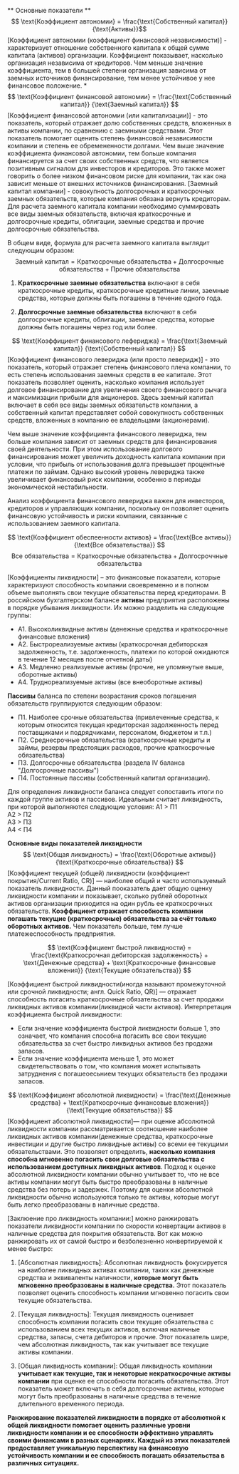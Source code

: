 ** Основные показатели **
$$ \text{Коэффициент автономии} = \frac{\text{Собственный капитал}} {\text{Активы}}$$
[Коэффициент автономии (коэффициент финансовой независимости)] - характеризует отношение собственного капитала к общей сумме капитала (активов) организации. Коэффициент показывает, насколько организация независима от кредиторов. Чем меньше значение коэффициента, тем в большей степени организация зависима от заемных источников финансирование, тем менее устойчивое у нее финансовое положение.
*$$ \text{Коэффициент финансовой автономии} = \frac{\text{Собственный капитал}} {\text{Заемный капитал}} $$
[Коэффициент финансовой автономии (или капитализации)] - это показатель, который отражает долю собственных средств, вложенных в активы компании, по сравнению с заемными средствами. Этот показатель помогает оценить степень финансовой независимости компании и степень ее обремененности долгами. Чем выше значение коэффициента финансовой автономии, тем больше компания финансируется за счет своих собственных средств, что является позитивным сигналом для инвесторов и кредиторов. Это также может говорить о более низком финансовом риске для компании, так как она зависит меньше от внешних источников финансирования.
[Заемный капитал компании] -  совокупность долгосрочных и краткосрочных заемных обязательств, которые компания обязана вернуть кредиторам. Для расчета заемного капитала компании необходимо суммировать все виды заемных обязательств, включая краткосрочные и долгосрочные кредиты, облигации, заемные средства и прочие долгосрочные обязательства.  
  
В общем виде, формула для расчета заемного капитала выглядит следующим образом:  
$$ \text{Заемный капитал} = \text{Краткосрочные обязательства} + \text{Долгосрочные обязательства} + \text{Прочие обязательства} $$
  
1. **Краткосрочные заемные обязательства** включают в себя краткосрочные кредиты, краткосрочные кредитные линии, заемные средства, которые должны быть погашены в течение одного года.  
  
2. **Долгосрочные заемные обязательства** включают в себя долгосрочные кредиты, облигации, заемные средства, которые должны быть погашены через год или более.


$$ \text{Коэффициент финансового лефериджа} = \frac{\text{Заемный капитал}} {\text{Собственный капитал}} $$
[Коэффициент финансового левериджа (или просто леверидж)] - это показатель, который отражает степень финансового плеча компании, то есть степень использования заемных средств в ее капитале. Этот показатель позволяет оценить, насколько компания использует долговое финансирование для увеличения своего финансового рычага и максимизации прибыли для акционеров. Здесь заемный капитал включает в себя все виды заемных обязательств компании, а собственный капитал представляет собой совокупность собственных средств, вложенных в компанию ее владельцами (акционерами).  
  
Чем выше значение коэффициента финансового левериджа, тем больше компания зависит от заемных средств для финансирования своей деятельности. При этом использование долгового финансирования может увеличить доходность капитала компании при условии, что прибыль от использования долга превышает процентные платежи по займам. Однако высокий уровень левериджа также увеличивает финансовый риск компании, особенно в периоды экономической нестабильности.  
  
Анализ коэффициента финансового левериджа важен для инвесторов, кредиторов и управляющих компании, поскольку он позволяет оценить финансовую устойчивость и риски компании, связанные с использованием заемного капитала.

$$ \text{Коэффициент обеспеенности активов} = \frac{\text{Все активы}} {\text{Все обязательства}} $$
$$ \text{Все обязательства} = \text{Краткосрочные обязательства} + \text{Долгосроччные обязательства} $$

[Коэффициенты ликвидности] – это финансовые показатели, которые характеризуют способность компании своевременно и в полном объеме выполнять свои текущие обязательства перед кредиторами. В российском бухгалтерском балансе **активы** предприятия расположены в порядке убывания ликвидности. Их можно разделить на следующие группы:
* А1. Высоколиквидные активы (денежные средства и краткосрочные финансовые вложения)
* А2. Быстрореализуемые активы (краткосрочная дебиторская задолженность, т.е. задолженность, платежи по которой ожидаются в течение 12 месяцев после отчетной даты)
* А3. Медленно реализуемые активы (прочие, не упомянутые выше, оборотные активы)
* А4. Труднореализуемые активы (все внеоборотные активы)

**Пассивы** баланса по степени возрастания сроков погашения обязательств группируются следующим образом:
* П1. Наиболее срочные обязательства (привлеченные средства, к которым относится текущая кредиторская задолженность перед поставщиками и подрядчиками, персоналом, бюджетом и т.п.)
* П2. Среднесрочные обязательства (краткосрочные кредиты и займы, резервы предстоящих расходов, прочие краткосрочные обязательства)
* П3. Долгосрочные обязательства (раздела IV баланса "Долгосрочные пассивы")
* П4. Постоянные пассивы (собственный капитал организации).

Для определения ликвидности баланса следует сопоставить итоги по каждой группе активов и пассивов. Идеальным считает ликвидность, при которой выполняются следующие условия:
	А1 > П1  
	А2 > П2  
	А3 > П3  
	А4 < П4

**Основные виды показателей ликвидности**
$$ \text{Общая ликвидность} = \frac{\text{Оборотные активы}} {\text{Краткосрочные обязательства}} $$
[Коэффициент текущей (общей) ликвидности (коэффициент покрытия/Current Ratio, CR)] —  наиболее общий и часто используемый показатель ликвидности. Данный пооказатель дает общую оценку ликвидности компании и показывает, сколько рублей оборотных активов организации приходится на один рубль ее краткосрочных обязательств. **Коэффициент отражает способность компании погашать текущие (краткосрочные) обязательства за счёт только оборотных активов.** Чем показатель больше, тем лучше платежеспособность предприятия.

$$ \text{Коэффициент быстрой ликвидности} = \frac{\text{Краткосрочная дебиторская задолженность} + \text{Денежные средства} + \text{Краткосрочные финансовые вложения}} {\text{Текущие обязательства}} $$

[Коэффициент быстрой ликвидности(иногда называют промежуточной или срочной ликвидности; англ. Quick Ratio, QR)] — отражает способность погасить краткосрочные обязательства за счет продажи ликвидных активов компании(ликвидной части активов). Интерпретация коэффициента быстрой ликвидности:  
- Если значение коэффициента быстрой ликвидности больше 1, это означает, что компания способна погасить все свои текущие обязательства за счет быстро ликвидных активов без продажи запасов.  
- Если значение коэффициента меньше 1, это может свидетельствовать о том, что компания может испытывать затруднения с погашеоесьнием текущих обязательств без продажи запасов.

$$ \text{Коэффициент абсолютной ликвидности} = \frac{\text{Денежные средства} + \text{Краткосрочные финансовые вложения}} {\text{Текущие обязательства}} $$ [Коэффициент абсолютной ликвидности]— при оценке абсолютной ликвидности компании рассматривается соотношение наиболее ликвидных активов компании(денежные средства, краткосрочные инвестиции и другие быстро ликвидные активы) со всеми ее текущими обязательствами. Это позволяет определить, **насколько компания способна мгновенно погасить свои долговые обязательства с использованием доступных ликвидных активов**. Подход к оценке абсолютной ликвидности компании обычно учитывает то, что не все активы компании могут быть быстро преобразованы в наличные средства без потерь и задержек. Поэтому для оценки абсолютной ликвидности обычно используются только те активы, которые могут быть легко преобразованы в наличные средства.

[Заклюение про ликвидность компании:] можно ранжировать показатели ликвидности компании по скорости конвертации активов в наличные средства для покрытия обязательств. Вот как можно ранжировать их от самой быстро и безболезненно конвертируемой к менее быстро:  
  
1. [Абсолютная ликвидность]: Абсолютная ликвидность фокусируется на наиболее ликвидных активах компании, таких как денежные средства и эквиваленты наличности, **которые могут быть мгновенно преобразованы в наличные средства.** Этот показатель позволяет оценить способность компании мгновенно погасить свои текущие обязательства.  
  
2. [Текущая ликвидность]: Текущая ликвидность оценивает способность компании погасить свои текущие обязательства с использованием всех текущих активов, включая наличные средства, запасы, счета дебиторов и прочие. Этот показатель шире, чем абсолютная ликвидность, так как учитывает все текущие активы компании.  
  
3. [Общая ликвидность компании]: Общая ликвидность компании **учитывает как текущие, так и некоторые некраткосрочные активы компании** при оценке ее способности погасить обязательства. Этот показатель может включать в себя долгосрочные активы, которые могут быть преобразованы в наличные средства в течение длительного временного периода.  
  
**Ранжирование показателей ликвидности в порядке от абсолютной к общей ликвидности помогает оценить различные уровни ликвидности компании и ее способности эффективно управлять своими финансами в разных сценариях. Каждый из этих показателей предоставляет уникальную перспективу на финансовую устойчивость компании и ее способность погашать обязательства в различных ситуациях.**